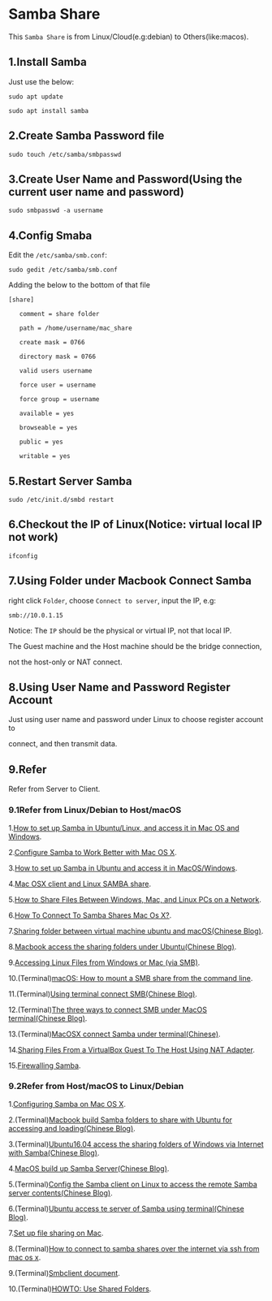 # Samba Share

This `Samba Share` is from Linux/Cloud(e.g:debian) to Others(like:macos).

## 1.Install Samba

Just use the below:

    sudo apt update
    
    sudo apt install samba

## 2.Create Samba Password file

    sudo touch /etc/samba/smbpasswd

## 3.Create User Name and Password(Using the current user name and password)

    sudo smbpasswd -a username

## 4.Config Smaba

Edit the `/etc/samba/smb.conf`:

    sudo gedit /etc/samba/smb.conf

Adding the below to the bottom of that file

    [share]
       
       comment = share folder
   
       path = /home/username/mac_share
   
       create mask = 0766
   
       directory mask = 0766
   
       valid users username
      
       force user = username
   
       force group = username
   
       available = yes
   
       browseable = yes
   
       public = yes
   
       writable = yes

## 5.Restart Server Samba

    sudo /etc/init.d/smbd restart

## 6.Checkout the IP of Linux(Notice: virtual local IP not work)

    ifconfig

## 7.Using Folder under Macbook Connect Samba

right click `Folder`, choose `Connect to server`, input the IP, e.g:

    smb://10.0.1.15

Notice: The `IP` should be the physical or virtual IP, not that local IP.

The Guest machine and the Host machine should be the bridge connection,

not the host-only or NAT connect.

## 8.Using User Name and Password Register Account

Just using user name and password under Linux to choose register account to

connect, and then transmit data.

## 9.Refer

Refer from Server to Client.

### 9.1Refer from Linux/Debian to Host/macOS

1.[How to set up Samba in Ubuntu/Linux, and access it in Mac OS and Windows](https://adrianmejia.com/how-to-set-up-samba-in-ubuntu-linux-and-access-it-in-mac-os-and-windows/).

2.[Configure Samba to Work Better with Mac OS X](https://wiki.samba.org/index.php/Configure_Samba_to_Work_Better_with_Mac_OS_X).

3.[How to set up Samba in Ubuntu and access it in MacOS/Windows](https://trendoceans.com/how-to-set-up-samba-in-ubuntu-and-access-it-in-macos-windows/).

4.[Mac OSX client and Linux SAMBA share](https://forum.howtoforge.com/threads/mac-osx-client-and-linux-samba-share.77380/).

5.[How to Share Files Between Windows, Mac, and Linux PCs on a Network](https://www.howtogeek.com/191116/how-to-share-files-between-windows-mac-and-linux-pcs-on-a-network/).

6.[How To Connect To Samba Shares Mac Os X?](https://lemp.io/how-to-connect-to-samba-shares-mac-os-x/).

7.[Sharing folder between virtual machine ubuntu and macOS(Chinese Blog)](https://blog.csdn.net/Bioinspiration/article/details/107203703).

8.[Macbook access the sharing folders under Ubuntu(Chinese Blog)](https://blog.csdn.net/qq_41822647/article/details/85332378?spm=1001.2101.3001.6650.12&utm_medium=distribute.pc_relevant.none-task-blog-2~default~CTRLIST~Rate-12-85332378-blog-107203703.pc_relevant_paycolumn_v3&depth_1-utm_source=distribute.pc_relevant.none-task-blog-2~default~CTRLIST~Rate-12-85332378-blog-107203703.pc_relevant_paycolumn_v3&utm_relevant_index=14).

9.[Accessing Linux Files from Windows or Mac (via SMB)](https://latisresearch.umn.edu/linux-smb).

10.(Terminal)[macOS: How to mount a SMB share from the command line](https://www.ryadel.com/en/macos-mount-smb-share-command-line-terminal-unc-remote-folder/).

11.(Terminal)[Using terminal connect SMB(Chinese Blog)](https://fengyalv.github.io/Blogs/mac/%E4%BD%BF%E7%94%A8%E7%BB%88%E7%AB%AF%E8%BF%9E%E6%8E%A5smb.html).

12.(Terminal)[The three ways to connect SMB under MacOS terminal(Chinese Blog)](https://blog.csdn.net/youxiansanren/article/details/51581282).

13.(Terminal)[MacOSX connect Samba under terminal(Chinese)](https://blog.csdn.net/lionelluthor/article/details/102876522).

14.[Sharing Files From a VirtualBox Guest To The Host Using NAT Adapter](https://kleinfelter.com/sharing-files-from-a-virtualbox-guest-to-the-host-using-nat-adapter).

15.[Firewalling Samba](https://www.samba.org/~tpot/articles/firewall.html).

### 9.2Refer from Host/macOS to Linux/Debian

1.[Configuring Samba on Mac OS X](https://docs.toonboom.com/help/harmony-14/advanced/installation/mac/configure-samba-macosx.html).

2.(Terminal)[Macbook build Samba folders to share with Ubuntu for accessing and loading(Chinese Blog)](https://blog.csdn.net/ff_lz/article/details/107391871?utm_medium=distribute.pc_relevant.none-task-blog-2~default~baidujs_title~default-4-107391871-blog-85332378.pc_relevant_paycolumn_v3&spm=1001.2101.3001.4242.3&utm_relevant_index=7).

3.(Terminal)[Ubuntu16.04 access the sharing folders of Windows via Internet with Samba(Chinese Blog)](https://blog.csdn.net/Yemiekai/article/details/113432451).

4.[MacOS build up Samba Server(Chinese Blog)](https://blog.csdn.net/qq_38375620/article/details/101699465).

5.(Terminal)[Config the Samba client on Linux to access the remote Samba server contents(Chinese Blog)](https://www.linuxrumen.com/rmxx/2093.html).

6.(Terminal)[Ubuntu access te server of Samba using terminal(Chinese Blog)](https://blog.csdn.net/ZCF1002797280/article/details/49805603).

7.[Set up file sharing on Mac](https://support.apple.com/guide/mac-help/set-up-file-sharing-on-mac-mh17131/mac).

8.(Terminal)[How to connect to samba shares over the internet via ssh from mac os x](https://blog.cadena-it.com/linux-tips-how-to/how-to-connect-to-samba-shares-over-the-internet-via-ssh-from-mac-os-x/).

9.(Terminal)[Smbclient document](https://www.samba.org/samba/docs/current/man-html/smbclient.1.html?spm=a2c6h.13066369.question.22.198a2863Y6GMVE).

10.(Terminal)[HOWTO: Use Shared Folders](https://forums.virtualbox.org/viewtopic.php?t=15868).
